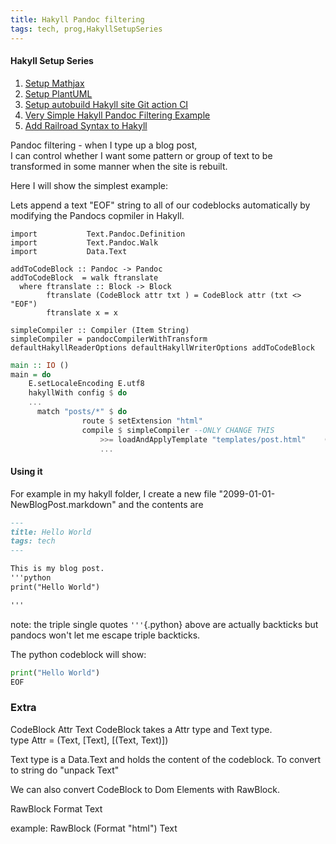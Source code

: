 ```yaml
---
title: Hakyll Pandoc filtering
tags: tech, prog,HakyllSetupSeries
---
```

#### Hakyll Setup Series

1. [Setup Mathjax](2021-08-23-HakyllSetupMathjax.html)
2. [Setup PlantUML](2021-08-24-HakyllPlantUML2.html)
3. [Setup autobuild Hakyll site Git action CI](2021-06-28-HakyllGitAction.html)
4. [Very Simple Hakyll Pandoc Filtering Example](2021-08-23-PandocFiltering.html)
5. [Add Railroad Syntax to Hakyll](2021-10-01-RailroadSyntax.html)



Pandoc filtering - when I type up a blog post,  
I can control whether I want some pattern or group of text to be transformed in some manner when the site is rebuilt.

Here I will show the simplest example:

Lets append a text "EOF" string to all of our codeblocks automatically by modifying the Pandocs copmiler in Hakyll.

```{.haskell filename="site.hs"}
import           Text.Pandoc.Definition  
import           Text.Pandoc.Walk
import           Data.Text  
```

```{.haskell filename="site.hs"}
addToCodeBlock :: Pandoc -> Pandoc 
addToCodeBlock  = walk ftranslate 
  where ftranslate :: Block -> Block
        ftranslate (CodeBlock attr txt ) = CodeBlock attr (txt <> "EOF")
        ftranslate x = x 
		
simpleCompiler :: Compiler (Item String)
simpleCompiler = pandocCompilerWithTransform defaultHakyllReaderOptions defaultHakyllWriterOptions addToCodeBlock
```

```{.hs .numberLines filename="site.hs"}
main :: IO ()
main = do
    E.setLocaleEncoding E.utf8
    hakyllWith config $ do
    ...
      match "posts/*" $ do
                route $ setExtension "html"
                compile $ simpleCompiler --ONLY CHANGE THIS
                    >>= loadAndApplyTemplate "templates/post.html"    (postCtxWithTags tags)
                    ...

```

#### Using it

For example in my hakyll folder, I create a new file "2099-01-01-NewBlogPost.markdown"
and the contents are 
```markdown
---
title: Hello World
tags: tech
---

This is my blog post.
'''python
print("Hello World")

'''

```
note: the triple single quotes `'''`{.python} above are actually backticks but pandocs won't let me escape triple backticks.

The python codeblock will show:  

```python
print("Hello World")
EOF
```


### Extra 

CodeBlock Attr Text
CodeBlock takes a Attr type and Text type.   
type Attr = (Text, [Text], [(Text, Text)])  

Text type is a Data.Text and holds the content of the codeblock. To convert to string do "unpack Text"

We can also convert CodeBlock to Dom Elements with RawBlock.

RawBlock Format Text

example: 
RawBlock (Format "html") Text